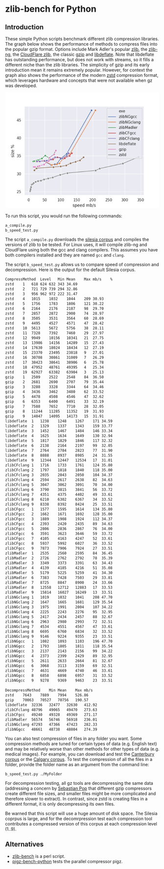 # zlib-bench for Python

## Introduction

These simple Python scripts benchmark different zlib compression libraries. The  graph below shows the performance of methods to compress files into the popular gzip format. Options include Mark Adler's popular [zlib](https://github.com/madler/zlib), the [zlib-ng](https://github.com/zlib-ng/zlib-ng), the [CloudFlare zlib](https://github.com/cloudflare/zlib), the classic [gzip](https://www.gzip.org) and [libdeflate](https://github.com/ebiggers/libdeflate). Note that libdeflate has outstanding performance, but does not work with streams, so it fills a different niche than the zlib libraries. The simplicity of gzip and its early introduction mean it remains extremely popular. However, for context the graph also shows the performance of the modern [zstd](https://github.com/facebook/zstd) compression format, which leverages hardware and concepts that were not available when gz was developed.

![alt tag](https://github.com/neurolabusc/zlib-bench-python/blob/master/silesia_speed_size.png)

To run this script, you would run the following commands:

```
a_compile.py
b_speed_test.py
```


The script `a_compile.py` downloads the [silesia corpus](http://sun.aei.polsl.pl/~sdeor/index.php?page=silesia) and compiles the versions of zlib to be tested. For Linux uses, it will compile zlib-ng and CloudFlare using both the gcc and clang compilers. This assumes you have both compilers installed and they are named `gcc` and `clang`. 


The script `b_speed_test.py` allows us to compare speed of compression and decompression. Here is the output for the default Silesia corpus. 

```
CompressMethod	Level	Min	Mean	Max	mb/s	%
zstd	1	618	624	632	343	34.69
zstd	2	721	729	739	294	32.86
zstd	3	956	962	972	222	31.47
zstd	4	1015	1032	1044	209	30.93
zstd	5	1756	1783	1806	121	30.22
zstd	6	2164	2176	2187	98	29.70
zstd	7	2857	2872	2900	74	28.97
zstd	8	3505	3531	3564	60	28.69
zstd	9	4495	4527	4571	47	28.42
zstd	10	5613	5672	5756	38	28.11
zstd	11	7328	7392	7460	29	27.97
zstd	12	9949	10156	10341	21	27.75
zstd	13	13986	14156	14289	15	27.43
zstd	14	17630	18024	18434	12	27.19
zstd	15	23370	23495	23818	9	27.01
zstd	16	30708	30861	31009	7	26.29
zstd	17	38423	38641	38906	6	25.78
zstd	18	47952	48761	49395	4	25.34
zstd	19	62927	63382	63904	3	25.13
gzip	1	2509	2522	2548	84	36.50
gzip	2	2681	2690	2707	79	35.44
gzip	3	3288	3328	3344	64	34.46
gzip	4	3436	3462	3480	62	33.52
gzip	5	4478	4508	4546	47	32.62
gzip	6	6353	6400	6491	33	32.19
gzip	7	7588	7652	7710	28	32.05
gzip	8	11244	11285	11352	19	31.93
gzip	9	14047	14095	14173	15	31.91
libdeflate	1	1238	1248	1267	171	34.59
libdeflate	2	1329	1337	1343	159	33.77
libdeflate	3	1452	1467	1484	146	33.34
libdeflate	4	1625	1634	1649	130	32.94
libdeflate	5	1817	1829	1846	117	32.32
libdeflate	6	2138	2164	2197	99	32.05
libdeflate	7	2764	2784	2823	77	31.90
libdeflate	8	8888	8937	8985	24	31.55
libdeflate	9	12344	12447	12534	17	31.01
zlibCFclang	1	1716	1733	1761	124	35.80
zlibCFclang	2	1797	1818	1840	118	35.00
zlibCFclang	3	2035	2043	2050	104	34.37
zlibCFclang	4	2594	2617	2638	82	34.63
zlibCFclang	5	3047	3062	3091	70	34.00
zlibCFclang	6	3790	3815	3841	56	33.72
zlibCFclang	7	4351	4375	4402	49	33.61
zlibCFclang	8	6210	6302	6367	34	33.52
zlibCFclang	9	8338	8392	8424	25	33.51
zlibCFgcc	1	1577	1595	1614	134	35.80
zlibCFgcc	2	1662	1671	1692	128	35.00
zlibCFgcc	3	1889	1908	1924	112	34.37
zlibCFgcc	4	2393	2420	2435	89	34.63
zlibCFgcc	5	2806	2836	2867	76	34.00
zlibCFgcc	6	3591	3623	3646	59	33.72
zlibCFgcc	7	4105	4163	4247	52	33.61
zlibCFgcc	8	5937	5992	6027	36	33.52
zlibCFgcc	9	7873	7906	7924	27	33.51
zlibMadler	1	2535	2560	2595	84	36.45
zlibMadler	2	2726	2762	2792	78	35.39
zlibMadler	3	3349	3373	3391	63	34.43
zlibMadler	4	4139	4185	4216	51	35.08
zlibMadler	5	5179	5225	5259	41	34.30
zlibMadler	6	7383	7428	7503	29	33.81
zlibMadler	7	8725	8847	8900	24	33.66
zlibMadler	8	12558	12712	12883	17	33.53
zlibMadler	9	15814	16027	16249	13	33.51
zlibNGclang	1	1019	1032	1041	208	47.70
zlibNGclang	2	1647	1665	1681	129	35.54
zlibNGclang	3	1975	1991	2004	107	34.22
zlibNGclang	4	2225	2243	2276	95	32.95
zlibNGclang	5	2417	2434	2457	88	32.67
zlibNGclang	6	2963	2980	2993	72	32.51
zlibNGclang	7	4534	4551	4567	47	33.61
zlibNGclang	8	6695	6760	6834	32	33.52
zlibNGclang	9	9146	9224	9355	23	33.51
zlibNGgcc	1	1082	1093	1103	196	47.70
zlibNGgcc	2	1793	1805	1811	118	35.54
zlibNGgcc	3	2137	2143	2156	99	34.22
zlibNGgcc	4	2373	2399	2429	89	32.95
zlibNGgcc	5	2611	2633	2664	81	32.67
zlibNGgcc	6	3068	3113	3159	69	32.51
zlibNGgcc	7	4631	4669	4740	46	33.61
zlibNGgcc	8	6858	6898	6957	31	33.52
zlibNGgcc	9	9278	9369	9463	23	33.51

DecompressMethod	Min	Mean	Max	mb/s
zstd	7643	7889	7994	526.86
gzip	70063	70527	70756	190.57
libdeflate	32336	32477	32630	412.92
zlibCFclang	48796	49065	49470	273.63
zlibCFgcc	49240	49328	49369	271.17
zlibMadler	56574	56746	56918	236.01
zlibNGclang	47293	47366	47423	282.33
zlibNGgcc	48661	48738	48804	274.39
```

You can also test compression of files in any folder you want. Some compression methods are tuned for certain types of data (e.g. English text) and may be relatively worse than other methods for other types of data (e.g. medical images). For example, you can download and test the [Canterbury corpus](https://corpus.canterbury.ac.nz/purpose.html) or the [Calgary corpus](http://www.data-compression.info/Corpora/CalgaryCorpus/). To test the compression of all the files in a folder, provide the folder name as an argument from the command line:

```
b_speed_test.py ./MyFolder
```
For decompression testing, all gz tools are decompressing the same data (addressing a concern by [Sebastian Pop](https://github.com/zlib-ng/zlib-ng/issues/326) that different gzip compressors create different file sizes, and smaller files might be more complicated and therefore slower to extract). In contrast, since zstd is creating files in a different format, it is only decompressing its own files.

Be warned that this script will use a huge amount of disk space. The Silesia coprpus is large, and for the decomrpression test each compression tool contributes a compressed version of this corpus at each compression level (1..9).

## Alternatives

 - [zlib-bench](https://github.com/jsnell/zlib-bench) is a perl script.
 - [pigz-bench-python](https://github.com/neurolabusc/pigz-bench-python) tests the parallel compressor pigz.
 
 


